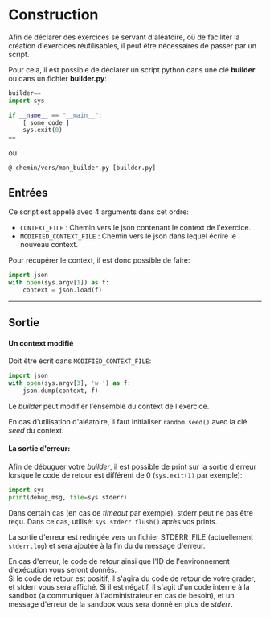 # Construction

Afin de déclarer des exercices se servant d'aléatoire, où de faciliter la création
d'exercices réutilisables, il peut être nécessaires de passer par un script.

Pour cela, il est possible de déclarer un script python dans une clé **builder**
ou dans un fichier **builder.py**:

```python
builder==
import sys

if __name__ == "__main__":
    [ some code ]
    sys.exit(0)
==
```

ou

```
@ chemin/vers/mon_builder.py [builder.py]
```


## Entrées
Ce script est appelé avec 4 arguments dans cet ordre:

* `CONTEXT_FILE` : Chemin vers le json contenant le context de l'exercice.
* `MODIFIED_CONTEXT_FILE` : Chemin vers le json dans lequel écrire le nouveau context.

Pour récupérer le context, il est donc possible de faire:
```python
import json
with open(sys.argv[1]) as f:
    context = json.load(f)
```
___


## Sortie
#### Un context modifié
Doit être écrit dans `MODIFIED_CONTEXT_FILE`:
```python
import json
with open(sys.argv[3], 'w+') as f:
    json.dump(context, f)
```
Le *builder* peut modifier l'ensemble du context de l'exercice.

En cas d'utilisation d'aléatoire, il faut initialiser `random.seed()` avec
la clé *seed* du context.

#### La sortie d'erreur:

Afin de débuguer votre *builder*, il est possible de print sur la sortie d'erreur
lorsque le code de retour est différent de 0  (`sys.exit(1)` par exemple):
```python
import sys
print(debug_msg, file=sys.stderr)
```

Dans certain cas (en cas de *timeout* par exemple), stderr peut ne pas être reçu. Dans ce cas, utilisé:
`sys.stderr.flush()` après vos prints.

La sortie d'erreur est redirigée vers un fichier STDERR_FILE (actuellement `stderr.log`) et sera ajoutée
à la fin du du message d'erreur.

En cas d'erreur, le code de retour ainsi que l'ID de l'environnement d'exécution vous seront
donnés.   
Si le code de retour est positif, il s'agira du code de retour de votre grader,
et stderr vous sera affiché.
Si il est négatif, il s'agit d'un code interne à la sandbox (à communiquer à l'administrateur
en cas de besoin), et un message d'erreur de la sandbox vous sera donné en plus de *stderr*.